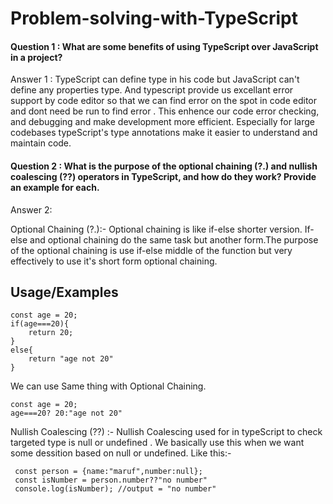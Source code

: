 # Problem-solving-with-TypeScript

#### Question 1 : What are some benefits of using TypeScript over JavaScript in a project?

Answer 1 : TypeScript can define type in his code but JavaScript can't define any properties type. And typescript provide us excellant error support by code editor so that we can find error on the spot in code editor and dont need be run to find error . This enhence our code error checking, and debugging  and make development more efficient.  Especially for large codebases typeScript's type annotations make it easier to understand and maintain code.

#### Question 2 : What is the purpose of the optional chaining (?.) and nullish coalescing (??) operators in TypeScript, and how do they work? Provide an example for each.

Answer 2: 

Optional Chaining (?.):- Optional chaining is like if-else shorter version. If-else and optional chaining do the same task but another form.The purpose of the optional chaining is use if-else middle of the function but very effectively to use it's short form optional chaining. 

## Usage/Examples

```
const age = 20;
if(age===20){
    return 20;
}
else{
    return "age not 20"
}
```
We can use Same thing with Optional Chaining.
```
const age = 20;
age===20? 20:"age not 20"
```
Nullish Coalescing (??) :- Nullish Coalescing used for in typeScript to check targeted type is null or undefined . We basically use this when we want some dessition based on null or undefined. Like this:-  


```
 const person = {name:"maruf",number:null};
 const isNumber = person.number??"no number"
 console.log(isNumber); //output = "no number"

```

